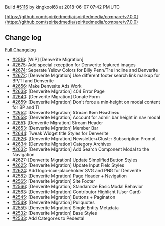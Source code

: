 Build [#5116](https://circleci.com/gh/spiritedmedia/spiritedmedia/5116) by kingkool68 at 2018-06-07 07:42 PM UTC

[https://github.com/spiritedmedia/spiritedmedia/compare/v7.0.0](https://github.com/spiritedmedia/spiritedmedia/compare/v7.0.0)
## Change log
[Full Changelog](git@github.com:spiritedmedia/spiritedmedia.git/compare/v6.13.8...v7.0.0)

 - [#2516](git@github.com:spiritedmedia/spiritedmedia.git/pull/2516): [WIP] [Denverite Migration]
 - [#2675](git@github.com:spiritedmedia/spiritedmedia.git/pull/2675): Add special exception for Denverite featured images
 - [#2674](git@github.com:spiritedmedia/spiritedmedia.git/pull/2674): Seperate Yellow Colors for Billy Penn/The Incline and Denverite
 - [#2672](git@github.com:spiritedmedia/spiritedmedia.git/pull/2672): [Denverite Migration] Use different footer search link markup for BP/TI and Denverite
 - [#2656](git@github.com:spiritedmedia/spiritedmedia.git/pull/2656): Make Denverite Ads Work
 - [#2638](git@github.com:spiritedmedia/spiritedmedia.git/pull/2638): [Denverite Migration] 404 Error Page
 - [#2640](git@github.com:spiritedmedia/spiritedmedia.git/pull/2640): [Denverite Migration] Donate Form
 - [#2659](git@github.com:spiritedmedia/spiritedmedia.git/pull/2659): [Denverite Migration] Don't force a min-height on modal content for BP and TI
 - [#2652](git@github.com:spiritedmedia/spiritedmedia.git/pull/2652): [Denverite Migration] Stream Item Headlines
 - [#2658](git@github.com:spiritedmedia/spiritedmedia.git/pull/2658): [Denverite Migration] Account for admin bar height in nav modal
 - [#2651](git@github.com:spiritedmedia/spiritedmedia.git/pull/2651): [Denverite Migration] Stream Header
 - [#2653](git@github.com:spiritedmedia/spiritedmedia.git/pull/2653): [Denverite Migration] Member Bar
 - [#2644](git@github.com:spiritedmedia/spiritedmedia.git/pull/2644): Tweak Widget title Styles for Denverite
 - [#2626](git@github.com:spiritedmedia/spiritedmedia.git/pull/2626): [Denverite Migration] Newsletter+Cluster Subscription Prompt
 - [#2634](git@github.com:spiritedmedia/spiritedmedia.git/pull/2634): [Denverite Migration] Category Archives
 - [#2632](git@github.com:spiritedmedia/spiritedmedia.git/pull/2632): [Denverite Migration] Add Search Component Modal to the Navigation
 - [#2627](git@github.com:spiritedmedia/spiritedmedia.git/pull/2627): [Denverite Migration] Update Simplified Button Styles
 - [#2625](git@github.com:spiritedmedia/spiritedmedia.git/pull/2625): [Denverite Migration] Update Input Field Styles
 - [#2624](git@github.com:spiritedmedia/spiritedmedia.git/pull/2624): Add logo-icon-placeholder SVG and PNG for Denverite
 - [#2582](git@github.com:spiritedmedia/spiritedmedia.git/pull/2582): [Denverite Migration] Page Header + Navigation
 - [#2565](git@github.com:spiritedmedia/spiritedmedia.git/pull/2565): [Denverite Migration] Site Footer
 - [#2566](git@github.com:spiritedmedia/spiritedmedia.git/pull/2566): [Denverite Migration] Standardize Basic Modal Behavior
 - [#2563](git@github.com:spiritedmedia/spiritedmedia.git/pull/2563): [Denverite Migration] Contributor Highlight (User Card)
 - [#2545](git@github.com:spiritedmedia/spiritedmedia.git/pull/2545): [Denverite Migration] Buttons + Pagination
 - [#2549](git@github.com:spiritedmedia/spiritedmedia.git/pull/2549): [Denverite Migration] Pullquotes
 - [#2559](git@github.com:spiritedmedia/spiritedmedia.git/pull/2559): [Denverite Migration] Single Entity Metadata
 - [#2532](git@github.com:spiritedmedia/spiritedmedia.git/pull/2532): [Denverite Migration] Base Styles
 - [#2533](git@github.com:spiritedmedia/spiritedmedia.git/pull/2533): Add Categories to Pedestal
